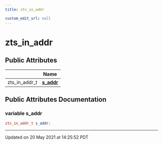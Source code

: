 ```yaml
---
title: zts_in_addr

custom_edit_url: null
---
```


# zts_in_addr



## Public Attributes

|                | Name           |
| -------------- | -------------- |
| zts_in_addr_t | **[s_addr](/autogen/libzt/classes/structzts__in__addr.md#variable-s_addr)**  |

## Public Attributes Documentation

### variable s_addr

```cpp
zts_in_addr_t s_addr;
```


-------------------------------

Updated on 20 May 2021 at 14:25:52 PDT